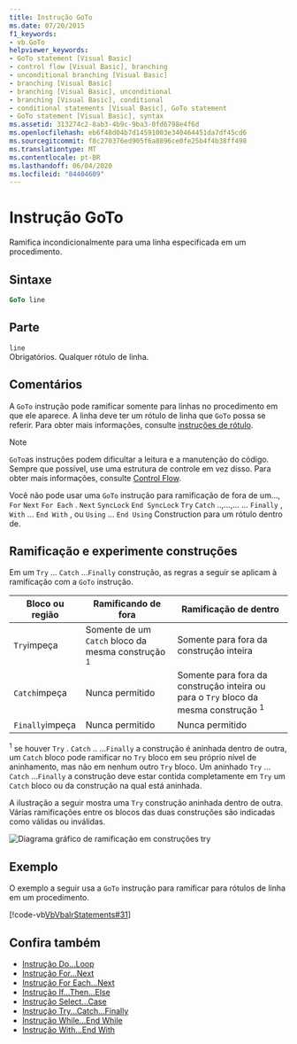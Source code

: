 ```yaml
---
title: Instrução GoTo
ms.date: 07/20/2015
f1_keywords:
- vb.GoTo
helpviewer_keywords:
- GoTo statement [Visual Basic]
- control flow [Visual Basic], branching
- unconditional branching [Visual Basic]
- branching [Visual Basic]
- branching [Visual Basic], unconditional
- branching [Visual Basic], conditional
- conditional statements [Visual Basic], GoTo statement
- GoTo statement [Visual Basic], syntax
ms.assetid: 313274c2-8ab3-4b9c-9ba3-0fd6798e4f6d
ms.openlocfilehash: eb6f48d04b7d14591003e340464451da7df45cd6
ms.sourcegitcommit: f8c270376ed905f6a8896ce0fe25b4f4b38ff498
ms.translationtype: MT
ms.contentlocale: pt-BR
ms.lasthandoff: 06/04/2020
ms.locfileid: "84404609"
---
```

# <a name="goto-statement"></a>Instrução GoTo
Ramifica incondicionalmente para uma linha especificada em um procedimento.  
  
## <a name="syntax"></a>Sintaxe  
  
```vb  
GoTo line  
```  
  
## <a name="part"></a>Parte  
 `line`  
 Obrigatórios. Qualquer rótulo de linha.  
  
## <a name="remarks"></a>Comentários  
 A `GoTo` instrução pode ramificar somente para linhas no procedimento em que ele aparece. A linha deve ter um rótulo de linha que `GoTo` possa se referir. Para obter mais informações, consulte [instruções de rótulo](../../programming-guide/program-structure/how-to-label-statements.md).  
  
> [!NOTE]
> `GoTo`as instruções podem dificultar a leitura e a manutenção do código. Sempre que possível, use uma estrutura de controle em vez disso. Para obter mais informações, consulte [Control Flow](../../programming-guide/language-features/control-flow/index.md).  
  
 Você não pode usar uma `GoTo` instrução para ramificação de fora de um..., `For` `Next` `For Each` . `Next` `SyncLock` `End SyncLock` `Try` `Catch` ..,...,... ... `Finally` , `With` ... `End With` , ou `Using` ... `End Using` Construction para um rótulo dentro de.  
  
## <a name="branching-and-try-constructions"></a>Ramificação e experimente construções  
 Em um `Try` ... `Catch` ...`Finally` construção, as regras a seguir se aplicam à ramificação com a `GoTo` instrução.  
  
|Bloco ou região|Ramificando de fora|Ramificação de dentro|  
|---------------------|-------------------------------|-------------------------------|  
|`Try`impeça|Somente de um `Catch` bloco da mesma construção <sup>1</sup>|Somente para fora da construção inteira|  
|`Catch`impeça|Nunca permitido|Somente para fora da construção inteira ou para o `Try` bloco da mesma construção <sup>1</sup>|  
|`Finally`impeça|Nunca permitido|Nunca permitido|  
  
 <sup>1</sup> se houver `Try` . `Catch` .. ...`Finally` a construção é aninhada dentro de outra, um `Catch` bloco pode ramificar no `Try` bloco em seu próprio nível de aninhamento, mas não em nenhum outro `Try` bloco. Um aninhado `Try` ... `Catch` ...`Finally` a construção deve estar contida completamente em `Try` um `Catch` bloco ou da construção na qual está aninhada.  
  
 A ilustração a seguir mostra uma `Try` construção aninhada dentro de outra. Várias ramificações entre os blocos das duas construções são indicadas como válidas ou inválidas.  
  
 ![Diagrama gráfico de ramificação em construções try](./media/goto-statement/try-construction-branching.gif)  
  
## <a name="example"></a>Exemplo  
 O exemplo a seguir usa a `GoTo` instrução para ramificar para rótulos de linha em um procedimento.  
  
 [!code-vb[VbVbalrStatements#31](~/samples/snippets/visualbasic/VS_Snippets_VBCSharp/VbVbalrStatements/VB/Class1.vb#31)]  
  
## <a name="see-also"></a>Confira também

- [Instrução Do...Loop](do-loop-statement.md)
- [Instrução For...Next](for-next-statement.md)
- [Instrução For Each...Next](for-each-next-statement.md)
- [Instrução If...Then...Else](if-then-else-statement.md)
- [Instrução Select...Case](select-case-statement.md)
- [Instrução Try...Catch...Finally](try-catch-finally-statement.md)
- [Instrução While...End While](while-end-while-statement.md)
- [Instrução With...End With](with-end-with-statement.md)
